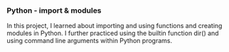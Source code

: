 ### Python - import & modules

In this project, I learned about importing and using functions and creating modules in Python. I further practiced using the builtin function dir() and using command line arguments within Python programs.